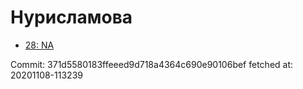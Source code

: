 # Нурисламова
- [28: NA](28.md)

Commit: 371d5580183ffeeed9d718a4364c690e90106bef
 fetched at: 20201108-113239
